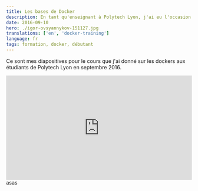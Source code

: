```yaml
---
title: Les bases de Docker
description: En tant qu'enseignant à Polytech Lyon, j'ai eu l'occasion de donner un cours sur Docker en guise d'initiation. Voici les diapositives réalisées avec RevealJS.
date: 2016-09-10
hero: ./igor-ovsyannykov-151127.jpg
translations: ['en', 'docker-training']
language: fr
tags: formation, docker, débutant
---
```


Ce sont mes diapositives pour le cours que j'ai donné sur les dockers aux étudiants de Polytech Lyon en septembre 2016.

<div style="position:relative;height:0;padding-bottom:56.25%">
<iframe src="https://slashgear.github.io/docker-basics/#/" width="640" height="360" frameborder="0" style="position:absolute;width:100%;height:100%;left:0" allowfullscreen></iframe>
</div>
asas
